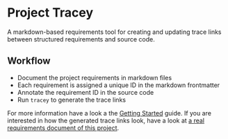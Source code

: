 # Project Tracey

A markdown-based requirements tool for creating and updating trace links between structured requirements and source code.

## Workflow

- Document the project requirements in markdown files
- Each requirement is assigned a unique ID in the markdown frontmatter
- Annotate the requirement ID in the source code
- Run `tracey` to generate the trace links

For more information have a look a the [Getting Started](./docs/getting-started.md) guide. If you are interested in how the generated trace links look, have a look at [a real requirements document of this project](./requirements/Requirement/TraceabilityTable/Update.md).
